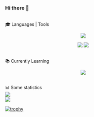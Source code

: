 ### Hi there 👋
<br>
🎓 Languages | Tools
<p align="center">
  <img src="https://skillicons.dev/icons?i=css,html,scss,js" />  
</p>
<p align="center">
  <img src="https://skillicons.dev/icons?i=git,webpack" />
  <img src="https://skillicons.dev/icons?i=figma" />
</p>
<br>
📚 Currently Learning
<p align="center">
  <img src="https://skillicons.dev/icons?i=typescript,nodejs,react" />  
</p>
<br>
📊 Some statistics
<div align="left">
  <img src="https://www.codewars.com/users/AishSI/badges/large">  
</div>
<div align="left">
  <img src="https://github-readme-stats.vercel.app/api?username=aishsi&show_icons=true&theme=city_lights">  
</div>
<!-- <div align="left">
  <img src="https://github-profile-trophy.vercel.app/?username=aishsi&rank=B,AA&theme=buddhism">
</div> -->

[![trophy](https://github-profile-trophy.vercel.app/?username=aishsi)]([https://github.com/ryo-ma/github-profile-trophy](https://github-profile-trophy.vercel.app/?username=aishsi&rank=C,B,AA&theme=buddhism))
